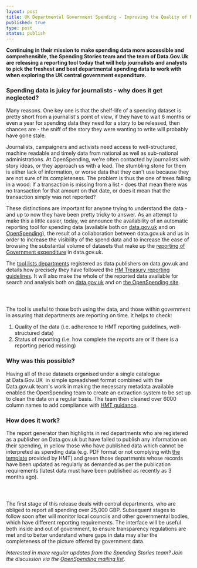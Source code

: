 ```yaml
---
layout: post
title: UK Departmental Government Spending - Improving the Quality of Reporting
published: true
type: post
status: publish
---
```


**Continuing in their mission to make spending data more accessible and comprehensible, the Spending Stories team and the team of Data.Gov.Uk are releasing a reporting tool today that will help journalists and analysts to pick the freshest and best departmental spending data to work with when exploring the UK central government expenditure.**

### Spending data is juicy for journalists - why does it get neglected?

Many reasons. One key one is that the shelf-life of a spending dataset is pretty short from a journalist's point of view, if they have to wait 6 months or even a year for spending data they need for a story to be released, then chances are - the sniff of the story they were wanting to write will probably have gone stale. 

Journalists, campaigners and activists need access to well-structured, machine readable and timely data from national as well as sub-national administrations. At OpenSpending, we're often contacted by journalists with story ideas, or they approach us with a lead. The stumbling stone for them is either lack of information, or worse data that they can't use because they are not sure of its completeness. The problem is thus the one of trees falling in a wood: If a transaction is missing from a list - does that mean there was no transaction for that amount on that date, or does it mean that the transaction simply was not reported? 

These distinctions are important for anyone trying to understand the data - and up to now they have been pretty tricky to answer. As an attempt to make this a little easier, today, we announce the availability of an automatic reporting tool for spending data (available both on [data.gov.uk](http://data.gov.uk/data/openspending-report/index) and on [OpenSpending](http://openspending.org/resources/gb-spending/index.html)), the result of a collaboration between data.gov.uk and us in order to increase the visibility of the spend data and to increase the ease of browsing the substantial volume of datasets that make up the [reporting of Government expenditure](http://data.gov.uk/openspending) in data.gov.uk.

The [tool lists departments](http://data.gov.uk/data/openspending-report/index) registered as data publishers on data.gov.uk and details how precisely they have followed the [HM Treasury reporting guidelines](http://www.hm-treasury.gov.uk/psr_transparency_index.htm). It will also make the whole of the reported data available for search and analysis both on [data.gov.uk](http://data.gov.uk/openspending) and on [the OpenSpending site](http://openspending.org/search).

<img alt="" src="http://farm9.staticflickr.com/8443/7980196066_d4aa29eb0d_z.jpg" title="UK Departmental Spend Reporting 1" class="pull-left" style="margin: 1em 1em 1em 0;" />

The tool is useful to those both using the data, and those within government in assuring that departments are reporting on time. It helps to check:

1. Quality of the data (i.e. adherence to HMT reporting guidelines, well-structured data)
2. Status of reporting (i.e. how complete the reports are or if there is a reporting period missing)

### Why was this possible?

Having all of these datasets organised under a single catalogue at Data.Gov.UK  in simple spreadsheet format combined with the Data.gov.uk team's work in making the necessary metadata available enabled the OpenSpending team to create an extraction system to be set up to clean the data on a regular basis. The team then cleaned over 6000 column names to add compliance with [HMT guidance](http://nomenklatura.okfnlabs.org/uk25k-column-names).

### How does it work?

The report generator then highlights in red departments who are registered as a publisher on Data.gov.uk but have failed to publish any information on their spending, in yellow those who have published data which cannot be interpreted as spending data (e.g. PDF format or not complying with [the template](http://www.hm-treasury.gov.uk/d/transparency_annexa100910.xls) provided by HMT) and green those departments whose records have been updated as regularly as demanded as per the publication requirements (latest data must have been published as recently as 3 months ago).

<img alt="" src="http://farm9.staticflickr.com/8441/7980196059_f6fd51a5c2_z.jpg" title="UK Departmental Spend Reporting 2" class="pull-left" style="margin: 1em 1em 1em 0;" />

The first stage of this release deals with central departments, who are obliged to report all spending over 25,000 GBP. Subsequent stages to follow soon after will monitor local councils and other governmental bodies, which have different reporting requirements. The interface will be useful both inside and out of government, to ensure transparency regulations are met and to better understand where gaps in data may alter the completeness of the picture offered by government data.

*Interested in more regular updates from the Spending Stories team? Join the discussion via the [OpenSpending mailing list](http://lists.okfn.org/mailman/listinfo/openspending).*
